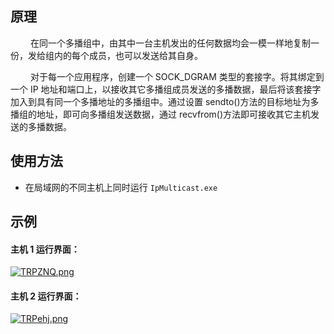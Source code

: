 ## 原理
&emsp;&emsp; 在同一个多播组中，由其中一台主机发出的任何数据均会一模一样地复制一份，发给组内的每个成员，也可以发送给其自身。<br>

&emsp;&emsp; 对于每一个应用程序，创建一个 SOCK_DGRAM 类型的套接字。将其绑定到一个 IP 地址和端口上，以接收其它多播组成员发送的多播数据，最后将该套接字加入到具有同一个多播地址的多播组中。通过设置 sendto()方法的目标地址为多播组的地址，即可向多播组发送数据，通过 recvfrom()方法即可接收其它主机发送的多播数据。

## 使用方法

+ 在局域网的不同主机上同时运行 `IpMulticast.exe` 

## 示例

<h4>主机 1 运行界面：</h4>

[![TRPZNQ.png](https://s4.ax1x.com/2021/12/30/TRPZNQ.png)](https://imgtu.com/i/TRPZNQ)

<h4>主机 2 运行界面：</h4>

[![TRPehj.png](https://s4.ax1x.com/2021/12/30/TRPehj.png)](https://imgtu.com/i/TRPehj)
